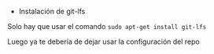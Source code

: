 * Instalación de git-lfs

Solo hay que usar el comando ``sudo apt-get install git-lfs``

Luego ya te debería de dejar usar la configuración del repo
